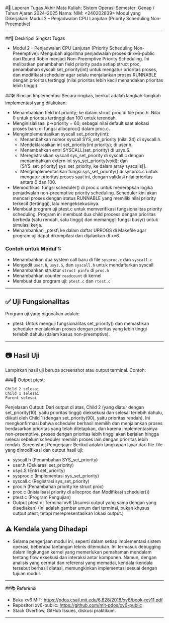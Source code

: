 #📝 Laporan Tugas Akhir
Mata Kuliah: Sistem Operasi
Semester: Genap / Tahun Ajaran 2024–2025
Nama: <Muhammad Khamdan Azkiya>
NIM: <240202839>
Modul yang Dikerjakan: Modul 2 – Penjadwalan CPU Lanjutan (Priority Scheduling Non-Preemptive)

---

##📌 Deskripsi Singkat Tugas
 * Modul 2 – Penjadwalan CPU Lanjutan (Priority Scheduling Non-Preemptive):
   Mengubah algoritma penjadwalan proses di xv6-public dari Round Robin menjadi Non-Preemptive Priority Scheduling. Ini melibatkan penambahan field priority pada setiap struct proc, penambahan syscall set_priority(int) untuk mengatur prioritas proses, dan modifikasi scheduler agar selalu menjalankan proses RUNNABLE dengan prioritas tertinggi (nilai prioritas lebih kecil menandakan prioritas lebih tinggi).

##🛠️ Rincian Implementasi
Secara ringkas, berikut adalah langkah-langkah implementasi yang dilakukan:
 * Menambahkan field int priority; ke dalam struct proc di file proc.h. Nilai 0 untuk prioritas tertinggi dan 100 untuk terendah.
 * Menginisialisasi p->priority = 60; sebagai nilai default saat alokasi proses baru di fungsi allocproc() dalam proc.c.
 * Mengimplementasikan syscall set_priority(int):
   * Menambahkan nomor syscall SYS_set_priority (nilai 24) di syscall.h.
   * Mendeklarasikan int set_priority(int priority); di user.h.
   * Menambahkan entri SYSCALL(set_priority) di usys.S.
   * Meregistrasikan syscall sys_set_priority di syscall.c dengan menambahkan extern int sys_set_priority(void); dan [SYS_set_priority] sys_set_priority, ke dalam array syscalls[].
   * Mengimplementasikan fungsi sys_set_priority() di sysproc.c untuk mengatur prioritas proses saat ini, dengan validasi nilai prioritas antara 0 dan 100.
 * Memodifikasi fungsi scheduler() di proc.c untuk menerapkan logika penjadwalan non-preemptive priority scheduling. Scheduler kini akan mencari proses dengan status RUNNABLE yang memiliki nilai priority terkecil (tertinggi), lalu mengeksekusinya.
 * Membuat program uji ptest.c untuk memverifikasi fungsionalitas priority scheduling. Program ini membuat dua child process dengan prioritas berbeda (satu rendah, satu tinggi) dan memanggil fungsi busy() untuk simulasi kerja.
 * Menambahkan _ptest\ ke dalam daftar UPROGS di Makefile agar program uji dapat dikompilasi dan dijalankan di xv6.
### Contoh untuk Modul 1:

* Menambahkan dua system call baru di file `sysproc.c` dan `syscall.c`
* Mengedit `user.h`, `usys.S`, dan `syscall.h` untuk mendaftarkan syscall
* Menambahkan struktur `struct pinfo` di `proc.h`
* Menambahkan counter `readcount` di kernel
* Membuat dua program uji: `ptest.c` dan `rtest.c`
---

## ✅ Uji Fungsionalitas
Program uji yang digunakan adalah:
 * ptest: Untuk menguji fungsionalitas set_priority() dan memastikan scheduler menjalankan proses dengan prioritas yang lebih tinggi terlebih dahulu (dalam kasus non-preemptive).

---

## 📷 Hasil Uji

Lampirkan hasil uji berupa screenshot atau output terminal. Contoh:

###📍 Output ptest:

```
Child 2 selesai
Child 1 selesai
Parent selesai
```
Penjelasan Output:
Dari output di atas, Child 2 (yang diatur dengan set_priority(10), yaitu prioritas tinggi) dieksekusi dan selesai terlebih dahulu, diikuti oleh Child 1 (dengan set_priority(90), yaitu prioritas rendah). Ini mengkonfirmasi bahwa scheduler berhasil memilih dan menjalankan proses berdasarkan prioritas yang telah ditetapkan, dan karena implementasinya non-preemptive, proses dengan prioritas lebih tinggi akan berjalan hingga selesai sebelum scheduler memilih proses lain dengan prioritas lebih rendah.
Screenshot Pengerjaan:
Berikut adalah tangkapan layar dari file-file yang dimodifikasi dan output hasil uji:
 * syscall.h (Penambahan SYS_set_priority)
 * user.h (Deklarasi set_priority)
 * usys.S (Entri set_priority)
 * sysproc.c (Implementasi sys_set_priority)
 * syscall.c (Registrasi sys_set_priority)
 * proc.h (Penambahan priority ke struct proc)
 * proc.c (Inisialisasi priority di allocproc dan Modifikasi scheduler())
 * ptest.c (Program Pengujian)
 * Output ptest di Terminal xv6
   (Asumsi output yang sama dengan yang disediakan)
   (Ini adalah gambar umum dari terminal, bukan khusus output ptest, tetapi merepresentasikan lokasi output.)

## ⚠️ Kendala yang Dihadapi
 * Selama pengerjaan modul ini, seperti dalam setiap implementasi sistem operasi, beberapa tantangan teknis ditemukan. Ini termasuk debugging dalam lingkungan kernel yang memerlukan pemahaman mendalam tentang flow eksekusi dan interaksi antar komponen. Namun, dengan analisis yang cermat dan referensi yang memadai, kendala-kendala tersebut berhasil diatasi, memungkinkan implementasi sesuai dengan tujuan modul.
---

##📚 Referensi
 * Buku xv6 MIT: https://pdos.csail.mit.edu/6.828/2018/xv6/book-rev11.pdf
 * Repositori xv6-public: https://github.com/mit-pdos/xv6-public
 * Stack Overflow, GitHub Issues, diskusi praktikum.
---
